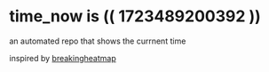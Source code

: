 # time_now is (( 1723489200392 ))

an automated repo that shows the currnent time

inspired by [breakingheatmap](https://github.com/breakingheatmap/breakingheatmap)